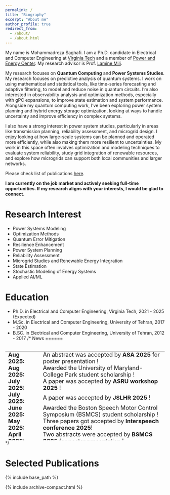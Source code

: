 ```yaml
---
permalink: /
title: "Biography"
excerpt: "About me"
author_profile: true
redirect_from: 
  - /about/
  - /about.html
---
```


My name is Mohammadreza Saghafi. I am a Ph.D. candidate in Electrical and Computer Engineering at [Virginia Tech](https://ece.vt.edu/) and a member of [Power and Energy Center]([https://scl.umd.edu/](https://ece.vt.edu/research/centers/energy.html)). My research advisor is Prof. [Lamine Mili](https://ece.vt.edu/people/profile/mili.html).

My research focuses on **Quantum Computing** and **Power Systems Studies**.
My research focuses on predictive analysis of quantum systems. I work on using mathematical and statistical tools, like time-series forecasting and adaptive filtering, to model and reduce noise in quantum circuits. I’m also interested in observability analysis and optimization methods, especially with gPC expansions, to improve state estimation and system performance. Alongside my quantum computing work, I’ve been exploring power system planning and hybrid energy storage optimization, looking at ways to handle uncertainty and improve efficiency in complex systems.

I also have a strong interest in power system studies, particularly in areas like transmission planning, reliability assessment, and microgrid design. I enjoy looking at how large-scale systems can be planned and operated more efficiently, while also making them more resilient to uncertainties. My work in this space often involves optimization and modeling techniques to evaluate system reliability, study grid integration of renewable resources, and explore how microgrids can support both local communities and larger networks.

Please check list of publications [here](https://scholar.google.com/citations?user=qrg3Bn8AAAAJ&hl=en).

**I am currently on the job market and actively seeking full-time opportunities. If my research aligns with your interests, I would be glad to connect.**

Research Interest
======
- Power Systems Modeling
- Optimization Methods
- Quantum Error Mitigation
- Resilience Enhancement
- Power System Planning
- Reliability Assessment
- Microgrid Studies and Renewable Energy Integration
- State Estimation
- Stochastic Modeling of Energy Systems
- Applied AI/ML

Education
======
 - Ph.D. in Electrical and Computer Engineering, Virginia Tech, 2021 - 2025 (Expected)
 - M.Sc. in Electrical and Computer Engineering, University of Tehran, 2017 - 2020
 - B.SC. in Electrical and Computer Engineering, University of Tehran, 2012 - 2017
/*
News
======

<style>
/* table {
    border-collapse: collapse!important;
    font-size: 18px!important;
    border: none!important;
} */
td, th {
    border: none!important;
    padding-top: 0px;
    padding-bottom: 0px;
  /* padding-left: 30px;
  padding-right: 40px; */
}

</style>
<div style="height:300px;overflow:auto;">
<table style="border-collapse: collapse;font-size: 18px;border: none;">
<col width="110px">
<!-- <col width="630px"> -->
  <!-- <tr><td><b>Timeline</b></td><td><b>Updates</b></td></tr> -->
  <tr><td><b>Aug 2025:</b></td><td><a style="color:black">An abstract</a> was accepted by <b>ASA 2025</b> for poster presentation !</td></tr>
  <tr><td><b>Aug 2025:</b></td><td><a style="color:black">Awarded</a> the University of Maryland-College Park student scholarship !</td></tr>
  <tr><td><b>July 2025:</b></td><td><a style="color:black">A paper</a> was accepted by <b>ASRU workshop 2025</b> !</td></tr>
  <tr><td><b>July 2025:</b></td><td><a style="color:black">A paper</a> was accepted by <b>JSLHR 2025</b> !</td></tr>
  <tr><td><b>June 2025:</b></td><td><a style="color:black">Awarded</a> the Boston Speech Motor Control Symposium (BSMCS) student scholarship !</td>
  <tr><td><b>May 2025:</b></td><td> <a style="color:black">Three papers</a> got accepted by <b>Interspeech conference 2025</b>!</td></tr>
  <tr><td><b>April 2025:</b></td><td><a style="color:black">Two abstracts</a> were accepted by <b>BSMCS 2025</b> for poster presentation !</td></tr>
  <tr><td><b>March 2025:</b></td><td><a style="color:black">An abstract</a> was accepted by <b>NCVS 2025</b> for oral presentation !</td></tr></tr>
  <tr><td><b>Aug 2022:</b></td><td>Started Ph.D. at University of Maryland, College Park.</td></tr>
</table>
</div>
*/

<br>


Selected Publications<a id="pub"></a>
======


{% include base_path %}

{% include archive-compact.html %}
